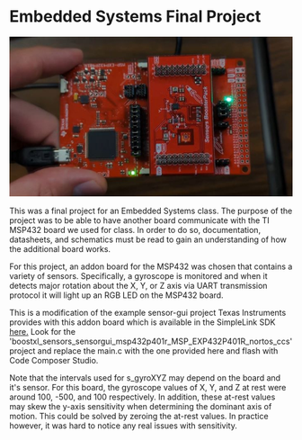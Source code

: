 # Embedded Systems Final Project
![img](media/img.jpg)

This was a final project for an Embedded Systems class. The purpose of the project was to be able to have another board communicate with the TI MSP432 board we used for class. In order to do so, documentation, datasheets, and schematics must be read to gain an understanding of how the additional board works.

For this project, an addon board for the MSP432 was chosen that contains a variety of sensors. Specifically, a gyroscope is monitored and when it detects major rotation about the X, Y, or Z axis via UART transmission protocol it will light up an RGB LED on the MSP432 board.

This is a modification of the example sensor-gui project Texas Instruments provides with this addon board which is available in the SimpleLink SDK [here.](https://software-dl.ti.com/msp430/msp430_public_sw/mcu/msp430/BOOSTXL-SENSORS/latest/index_FDS.html) Look for the 'boostxl_sensors_sensorgui_msp432p401r_MSP_EXP432P401R_nortos_ccs' project and replace the main.c with the one provided here and flash with Code Composer Studio.

Note that the intervals used for s_gyroXYZ may depend on the board and it's sensor. For this board, the gyroscope values of X, Y, and Z at rest were around 100, -500, and 100 respectively. In addition, these at-rest values may skew the y-axis sensitivity when determining the dominant axis of motion. This could be solved by zeroing the at-rest values. In practice however, it was hard to notice any real issues with sensitivity.
